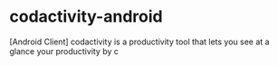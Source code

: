 # codactivity-android
[Android Client] codactivity is a productivity tool that lets you see at a glance your productivity by c
